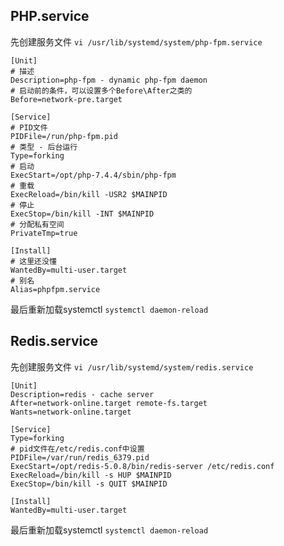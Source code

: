 ## PHP.service
先创建服务文件
`vi /usr/lib/systemd/system/php-fpm.service`

```
[Unit]
# 描述
Description=php-fpm - dynamic php-fpm daemon
# 启动前的条件，可以设置多个Before\After之类的
Before=network-pre.target

[Service]
# PID文件
PIDFile=/run/php-fpm.pid
# 类型 - 后台运行
Type=forking
# 启动
ExecStart=/opt/php-7.4.4/sbin/php-fpm
# 重载
ExecReload=/bin/kill -USR2 $MAINPID
# 停止
ExecStop=/bin/kill -INT $MAINPID
# 分配私有空间
PrivateTmp=true

[Install]
# 这里还没懂
WantedBy=multi-user.target
# 别名
Alias=phpfpm.service
```

最后重新加载systemctl
`systemctl daemon-reload`

## Redis.service
先创建服务文件
`vi /usr/lib/systemd/system/redis.service`

```
[Unit]
Description=redis - cache server
After=network-online.target remote-fs.target
Wants=network-online.target

[Service]
Type=forking
# pid文件在/etc/redis.conf中设置
PIDFile=/var/run/redis_6379.pid
ExecStart=/opt/redis-5.0.8/bin/redis-server /etc/redis.conf
ExecReload=/bin/kill -s HUP $MAINPID
ExecStop=/bin/kill -s QUIT $MAINPID

[Install]
WantedBy=multi-user.target
```

最后重新加载systemctl
`systemctl daemon-reload`
